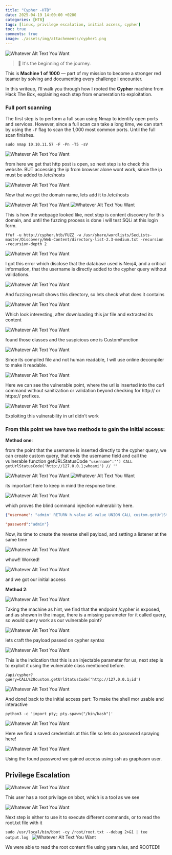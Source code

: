 ```yaml
---
title: "Cypher -HTB"
date: 2025-04-19 14:00:00 +0200
categories: [HTB]
tags: [linux, privilege escalation, initial access, cypher]
toc: true
comments: true
image: ./assets/img/attachements/cypher1.png
---
```


![Whatever Alt Text You Want](/assets/img/attachements/cypher1.png)

> 🧠 It's the beginning of the journey.

This is **Machine 1 of 1000** — part of my mission to become a stronger red teamer by solving and documenting every challenge I encounter.

In this writeup, I’ll walk you through how I rooted the **Cypher** machine from Hack The Box, explaining each step from enumeration to exploitation.
### Full port scanning
The first step is to perform a full scan using Nmap to identify open ports and services. However, since a full scan can take a long time, we can start by using the `-F` flag to scan the 1,000 most common ports. Until the full scan finishes.
``` shell
sudo nmap 10.10.11.57 -F -Pn -T5 -sV 
```
![Whatever Alt Text You Want](/assets/img/attachements/cypher2.png)

from here we get that http post is open, so next step is to check this website. BUT accessing the ip from browser alone wont work, since the ip must be added to /etc/hosts

![Whatever Alt Text You Want](/assets/img/attachements/cypher3.png)

Now that we got the domain name, lets add it to /etc/hosts

![Whatever Alt Text You Want](/assets/img/attachements/cypher4.png)
![Whatever Alt Text You Want](/assets/img/attachements/cypher5.png)

This is how the webpage looked like, next step is content discovery for this domain, and until the fuzzing process is done i will test SQLi at this login form.
```shell
ffuf -u http://cypher.htb/FUZZ -w /usr/share/wordlists/SecLists-master/Discovery/Web-Content/directory-list-2.3-medium.txt -recursion -recursion-depth 2
```
![Whatever Alt Text You Want](/assets/img/attachements/cypher6.png)

I got this error which disclose that the database used is Neoj4, and a critical information, that the username is directly added to the cypher query without validations.

![Whatever Alt Text You Want](/assets/img/attachements/cypher7.png)

And fuzzing result shows this directory, so lets check what does it contains

![Whatever Alt Text You Want](/assets/img/attachements/cypher8.png)

Which look interesting, after downloading this jar file and extracted its content

![Whatever Alt Text You Want](/assets/img/attachements/cypher9.png)

found those classes and the suspicious one is CustomFunction

![Whatever Alt Text You Want](/assets/img/attachements/cypher10.png)

Since its compiled file and not human readable, I will use online decompiler to make it readable.

![Whatever Alt Text You Want](/assets/img/attachements/cypher11.png)

Here we can see the vulnerable point, where the url is inserted into the curl command without sanitization or validation beyond checking for http:// or https:// prefixes.

![Whatever Alt Text You Want](/assets/img/attachements/cypher12.png)

Exploiting this vulnerability in url didn't work 
### From this point we have two methods to gain the initial access:
**Method one**:

from the point that the username is inserted directly to the cypher query, we can create custom query, that ends the username field and call the vulnerable function getURLStatusCode
`"username":"') CALL getUrlStatusCode('http://127.0.0.1;whoami') // '"`

![Whatever Alt Text You Want](/assets/img/attachements/cypher13.png)
![Whatever Alt Text You Want](/assets/img/attachements/cypher14.png)

its important here to keep in mind the response time.

![Whatever Alt Text You Want](/assets/img/attachements/cypher15.png)

which proves the blind command injection vulnerability here.
```json
{"username": "admin' RETURN h.value AS value UNION CALL custom.getUrlStatusCode('127.0.0.1;sleep 10') YIELD statusCode AS value RETURN value; //",

"password":"admin"}
```
Now, its time to create the reverse shell payload, and setting a listener at the same time

![Whatever Alt Text You Want](/assets/img/attachements/cypher16.png)

whow!! Worked!

![Whatever Alt Text You Want](/assets/img/attachements/cypher17.png)

and we got our initial access

**Method 2**:

![Whatever Alt Text You Want](/assets/img/attachements/cypher18.png)

Taking the machine as hint, we find that the endpoint /cypher is exposed, and as showen in the image, there is a missing parameter for it called query, so would query work as our vulnerable point?

![Whatever Alt Text You Want](/assets/img/attachements/cypher19.png)

lets craft the payload passed on cypher syntax

![Whatever Alt Text You Want](/assets/img/attachements/cypher20.png)

This is the indication that this is an injectable parameter for us, next step is to exploit it using the vulnerable class mentioned before.

`/api/cypher?query=CALL%20custom.getUrlStatusCode('http://127.0.0.1;id')`

![Whatever Alt Text You Want](/assets/img/attachements/cypher21.png)

And done! back to the initial access part:
To make the shell mor usable and interactive

`python3 -c 'import pty; pty.spawn("/bin/bash")'`

![Whatever Alt Text You Want](/assets/img/attachements/cypher22.png)

Here we find a saved credentials at this file so lets do password spraying here!

![Whatever Alt Text You Want](/assets/img/attachements/cypher23.png)

Using the found password we gained access using ssh as graphasm user.

## Privilege Escalation
![Whatever Alt Text You Want](/assets/img/attachements/cypher24.png)

This user has a root privilage on bbot, which is a tool as we see

![Whatever Alt Text You Want](/assets/img/attachements/cypher25.png)

Next step is either to use it to execute different commands, or to read the root.txt file with it

`sudo /usr/local/bin/bbot -cy /root/root.txt --debug 2>&1 | tee output.log
`
![Whatever Alt Text You Want](/assets/img/attachements/cypher26.png)

We were able to read the root content file using yara rules, and ROOTED!!

